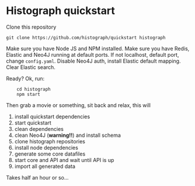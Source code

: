 # Histograph quickstart

Clone this repository

	git clone https://github.com/histograph/quickstart histograph

Make sure you have Node JS and NPM installed.
Make sure you have Redis, Elastic and Neo4J running at default ports.
If not localhost, default port, change `config.yaml`.
Disable Neo4J auth, install Elastic default mapping. Clear Elastic search. 

Ready? Ok, run:

        cd histograph
        npm start

Then grab a movie or something, sit back and relax, this will

1. install quickstart dependencies
1. start quickstart
1. clean dependencies
1. clean Neo4J (**warning!!**) and install schema
1. clone histograph repositories
1. install node dependencies
1. generate some core datafiles
1. start core and API and wait until API is up
1. import all generated data

Takes half an hour or so...
